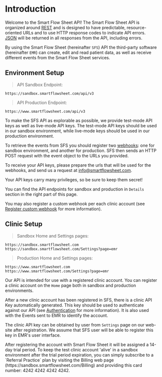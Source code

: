 # Introduction

Welcome to the Smart Flow Sheet API! 
The Smart Flow Sheet API is organized around [REST](http://en.wikipedia.org/wiki/Representational_State_Transfer) and is designed to have predictable, resource-oriented URLs and to use HTTP response codes to indicate API errors. [JSON](http://www.json.org/) will be returned in all responses from the API, including errors.

By using the Smart Flow Sheet (hereinafter `SFS`) API the third-party software (hereinafter `EMR`) can create, edit and read patient data, as well as receive different events from the Smart Flow Sheet services.

## Environment Setup

> API Sandbox Endpoint:

```shell
https://sandbox.smartflowsheet.com/api/v3
```

> API Production Endpoint:

```shell
https://www.smartflowsheet.com/api/v3
```

To make the SFS API as explorable as possible, we provide test-mode API keys as well as live-mode API keys. The test-mode API keys should be used in our sandbox environment, while live-mode keys should be used in our production environment. 

To retrieve the events from SFS you should register two [webhooks](http://en.wikipedia.org/wiki/Webhook): one for sandbox environment, and another for production. 
SFS then sends an HTTP POST request with the event object to the URLs you provided.

To receive your API keys, please prepare the urls that will be used for the webhooks, and send us a request at [info@smartflowsheet.com](mailto:info@smartflowsheet.com).

Your API keys carry many privileges, so be sure to keep them secret!

You can find the API endpoints for sandbox and production in `Details` section in the right part of this page.

You may also register a custom webhook per each clinic account (see [Register custom webhook](#register-custom-webhook) for more information). 

## Clinic Setup

> Sandbox Home and Settings pages:

```shell
https://sandbox.smartflowsheet.com
https://sandbox.smartflowsheet.com/Settings?page=emr
```

> Production Home and Settings pages:

```shell
https://www.smartflowsheet.com
https://www.smartflowsheet.com/Settings?page=emr
```

Our API is intended for use with a registered clinic account. You can register a clinic account on the `Home` page both in sandbox and production environments.

After a new clinic account has been registered in SFS, there is a clinic API Key automatically generated. This key should be used to authenticate against our API (see [Authentication](#authentication) for more information). It is also used with the Events sent to EMR to identify the account. 

The clinic API key can be obtained by user from `Settings` page on our web-site after registration. We assume that SFS user will be able to register this key in EMR's user interface.

<aside class="notice">
After registering the account with Smart Flow Sheet it will be assigned a 14-day trial period. To keep the test clinic account 'alive' in a sandbox environment after the trial period expiration, you can simply subscribe to a `Referral Practice` plan by visiting the Billing web page (https://sandbox.smartflowsheet.com/Billing) and providing this card number: 4242 4242 4242 4242.  
</aside>

